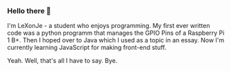 ### Hello there 👋

I'm LeXonJe - a student who enjoys programming.
My first ever written code was a python programm that manages the GPIO Pins of a Raspberry Pi 1 B+. 
Then I hoped over to Java which I used as a topic in an essay.
Now I'm currently learning JavaScript for making front-end stuff.

Yeah. Well, that's all I have to say.
Bye.
